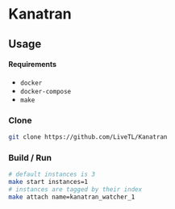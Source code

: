 # Kanatran

## Usage

#### Requirements
* `docker`
* `docker-compose`
* `make`

### Clone
```bash
git clone https://github.com/LiveTL/Kanatran
```

### Build / Run
```bash
# default instances is 3
make start instances=1
# instances are tagged by their index
make attach name=kanatran_watcher_1
```
